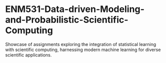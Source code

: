 # ENM531-Data-driven-Modeling-and-Probabilistic-Scientific-Computing
Showcase of assignments exploring the integration of statistical learning with scientific computing, harnessing modern machine learning for diverse scientific applications.
